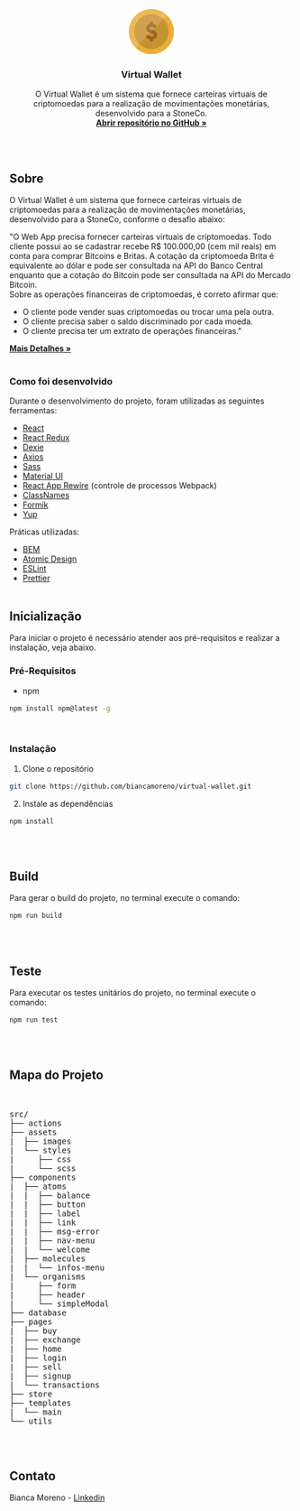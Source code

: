 <p align="center">
  <a href="https://github.com/biancamoreno/virtual-wallet">
    <img src="src/assets/images/cripto.png" alt="Logo" width="80" height="80">
  </a>

  <h3 align="center">Virtual Wallet</h3>

  <p align="center">
    O Virtual Wallet é um sistema que fornece carteiras virtuais de criptomoedas para a realização de movimentações monetárias, desenvolvido para a StoneCo.
    <br />
    <a href="https://github.com/biancamoreno/virtual-wallet"><strong>Abrir repositório no GitHub »</strong></a>
  </p>
</p>
<br />
<br />


## Sobre

O Virtual Wallet é um sistema que fornece carteiras virtuais de criptomoedas para a realização de movimentações monetárias, desenvolvido para a StoneCo, conforme o desafio abaixo:

"O Web App precisa fornecer carteiras virtuais de criptomoedas. Todo cliente possui ao se cadastrar recebe R$ 100.000,00 (cem mil reais) em conta para comprar Bitcoins e Britas. A cotação da criptomoeda Brita é equivalente ao dólar e pode ser consultada na API do Banco Central enquanto que a cotação do Bitcoin pode ser consultada na API do Mercado Bitcoin.
<br/>
Sobre as operações financeiras de criptomoedas, é correto afirmar que:
<br/>
- O cliente pode vender suas criptomoedas ou trocar uma pela outra.
- O cliente precisa saber o saldo discriminado por cada moeda.
- O cliente precisa ter um extrato de operações financeiras."

<a href="https://gist.github.com/renatazenaro/4f68af50c12a0c324404dec849242eed"><strong>Mais Detalhes »</strong></a>
<br /><br />


### Como foi desenvolvido
Durante o desenvolvimento do projeto, foram utilizadas as seguintes ferramentas:

* [React](https://pt-br.reactjs.org)
* [React Redux](https://react-redux.js.org)
* [Dexie](https://dexie.org)
* [Axios](https://github.com/axios/axios)
* [Sass](https://sass-lang.com)
* [Material UI](https://material-ui.com)
* [React App Rewire](https://github.com/timarney/react-app-rewired) (controle de processos Webpack)
* [ClassNames](https://github.com/JedWatson/classnames)
* [Formik](https://jaredpalmer.com/formik)
* [Yup](https://github.com/jquense/yup)

Práticas utilizadas:
* [BEM](http://getbem.com)
* [Atomic Design](https://atomicdesign.bradfrost.com/chapter-2)
* [ESLint](https://eslint.org)
* [Prettier](https://prettier.io)
<br /><br />


## Inicialização

Para iniciar o projeto é necessário atender aos pré-requisitos e realizar a instalação, veja abaixo.
<br />
### Pré-Requisitos

* npm
```sh
npm install npm@latest -g
```
<br />

### Instalação

1. Clone o repositório
```sh
git clone https://github.com/biancamoreno/virtual-wallet.git
```
2. Instale as dependências
```sh
npm install
```
<br /><br />


## Build

Para gerar o build do projeto, no terminal execute o comando:
```sh
npm run build
```
<br /><br />

## Teste

Para executar os testes unitários do projeto, no terminal execute o comando:
```sh
npm run test
```
<br /><br />



## Mapa do Projeto

<br />
<pre>
src/
├── actions
├── assets
|  ├── images
|  └── styles
|     ├── css
|     └── scss
├── components
|  ├── atoms
|  |  ├── balance
|  |  ├── button
|  |  ├── label
|  |  ├── link
|  |  ├── msg-error
|  |  ├── nav-menu
|  |  └── welcome
|  ├── molecules
|  |  └── infos-menu
|  └── organisms
|     ├── form
|     ├── header
|     └── simpleModal
├── database
├── pages
|  ├── buy
|  ├── exchange
|  ├── home
|  ├── login
|  ├── sell
|  ├── signup
|  └── transactions
├── store
├── templates
|  └── main
└── utils
</pre>
<br /><br />


## Contato

Bianca Moreno - [Linkedin](https://www.linkedin.com/in/biancamorenogar/)
